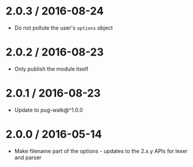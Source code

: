2.0.3 / 2016-08-24
==================

  * Do not pollute the user's `options` object

2.0.2 / 2016-08-23
==================

  * Only publish the module itself

2.0.1 / 2016-08-23
==================

  * Update to pug-walk@^1.0.0

2.0.0 / 2016-05-14
==================

  * Make filename part of the options - updates to the 2.x.y APIs for lexer and parser
